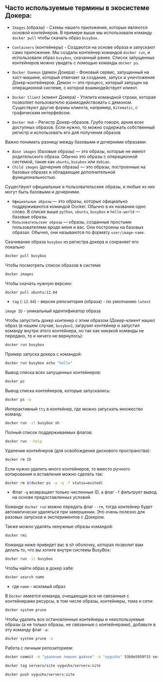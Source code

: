 ## Часто используемые термины в экосистеме Докера:

- `Images` (образы) - Схемы нашего приложения, которые являются основой контейнеров. В примере выше мы использовали команду `docker pull` чтобы скачать образ `busybox`.

- `Containers` (контейнеры) - Создаются на основе образа и запускают само приложение. Мы создали контейнер командой `docker run`, и использовали образ `busybox`, скачанный ранее. Список запущенных контейнеров можно увидеть с помощью команды `docker ps`.

- `Docker Daemon` (демон Докера) - Фоновый сервис, запущенный на хост-машине, который отвечает за создание, запуск и уничтожение Докер-контейнеров. Демон — это процесс, который запущен на операционной системе, с которой взаимодействует клиент.

- `Docker Client` (клиент Докера) - Утилита командной строки, которая позволяет пользователю взаимодействовать с демоном. Существуют другие формы клиента, например, `Kitematic`, с графическим интерфейсом.

- `Docker Hub` - Регистр Докер-образов. Грубо говоря, архив всех доступных образов. Если нужно, то можно содержать собственный регистр и использовать его для получения образов


Важно понимать разницу между базовыми и дочерними образами:
- `Base images` (базовые образы) — это образы, которые не имеют родительского образа. Обычно это образы с операционной системой, такие как `ubuntu`, `busybox` или `debian`.
- `Child images` (дочерние образы) — это образы, построенные на базовых образах и обладающие дополнительной функциональностью.

Существуют официальные и пользовательские образы, и любые из них могут быть базовыми и дочерними.
- `Официальные образы` — это образы, которые официально поддерживаются командой Docker. Обычно в их названии одно слово. В списке выше `python`, `ubuntu`, `busybox` и `hello-world` — базовые образы.
- `Пользовательские образы` — образы, созданные простыми пользователями вроде меня и вас. Они построены на базовых образах. Обычно, они называются по формату `user/image-name`.

Скачивание образа `busybox` из регистра докера и сохраняет его локально 
```bash
docker pull busybox
```

Чтобы посмотреть список образов в системе 
```bash
docker images
```

Чтобы скачать нужную версию:
```bash
docker pull ubuntu:12.04
```
- `tag` (`:12.04`) - версия репозитория (образа) - по умолчанию `latest`

`image ID` - уникальный идентификатор образа

Чтобы запустить докер контенер с этим образом (Докер-клиент нашел образ (в нашем случае, `busybox`), загрузил контейнер и запустил команду внутри этого контейнера, но так как никакой команды не передано, то и ничего не вернулось):
```bash
docker run busybox
```

Пример запуска докера с командой:
```bash
docker run busybox echo "hello"
```

Вывод списка всех запущенных контейнеров:
```bash
docker ps
```

Вывод списка контейнеров, которые запускались:
```bash
docker ps -a
```

Интерактивный `tty` в контейнер, где можно запускать множество команд:
```bash
docker run -it busybox sh
```

Полный список поддерживаемых флагов:
```bash
docker run --help
```

Удаление контейнеров (для освобождения дискового пространства):
```bash
docker rm ID
```

Если нужно удалить много контейнеров, то вместо ручного копирования и вставления можно сделать так:
```bash
docker rm $(docker ps -a -q -f status=exited)
```
- Флаг `-q` возвращает только численные ID, а флаг `-f` фильтрует вывод на основе предоставленных условий. 

Команде `docker run` можно передать флаг `--rm`, тогда контейнер будет автоматически удаляться при завершении. Это очень полезно для разовых запусков и экспериментов с Докером.

Также можно удалять ненужные образы командой:
```bash
docker rmi
```

Команда ниже приведет вас в sh оболочку, которая позволит вам делать то, что вы хотите внутри системы BusyBox:
```bash
docker run -it busybox
```

Чтобы найти образ в докер хабе:
```bash
docker search name
```
- где `name` - искомый образ


В `Docker` имеется команда, очищающая все не связанные с контейнерами ресурсы, в том числе образы, контейнеры, тома и сети:
```bash
docker system prune
```

Чтобы удалить все остановленные контейнеры и неиспользуемые образы (а не только образы, не связанные с контейнерами), добавьте в эту команду флаг `-a`:
```bash
docker system prune -a
```

Работа с личным репозиторием:

```bash
docker commit -m "удаление лишних файлов" -a "vygushx" 53b9e5959f15 serverx/site

docker tag serverx/site vygushx/serverx:site

docker push vygushx/serverx:site
```